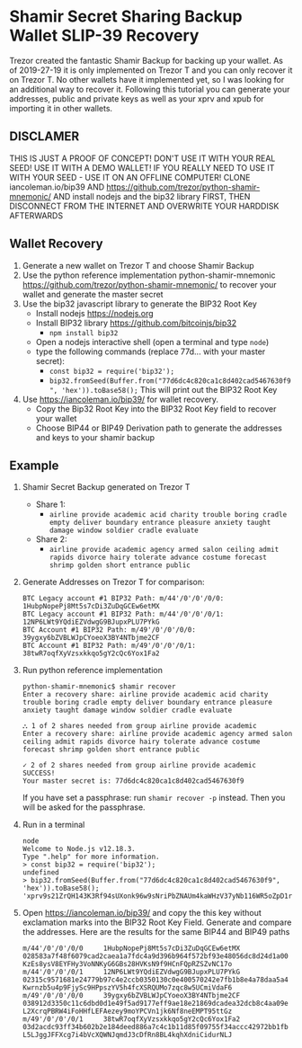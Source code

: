 # Shamir Secret Sharing Backup Wallet SLIP-39 Recovery

Trezor created the fantastic Shamir Backup for backing up your wallet.
As of 2019-27-19 it is only implemented on Trezor T and you can only recover it on Trezor T. No other wallets have it implemented yet, so I was looking for an additional way to recover it.
Following this tutorial you can generate your addresses, public and private keys as well as your xprv and xpub for importing it in other wallets.

## DISCLAMER
THIS IS JUST A PROOF OF CONCEPT! DON'T USE IT WITH YOUR REAL SEED! 
USE IT WITH A DEMO WALLET!
IF YOU REALLY NEED TO USE IT WITH YOUR SEED - USE IT ON AN OFFLINE COMPUTER! CLONE iancoleman.io/bip39 AND https://github.com/trezor/python-shamir-mnemonic/ AND install nodejs and the bip32 library FIRST, THEN DISCONNECT FROM THE INTERNET AND OVERWRITE YOUR HARDDISK AFTERWARDS

## Wallet Recovery 
1. Generate a new wallet on Trezor T and choose Shamir Backup
2. Use the python reference implementation python-shamir-mnemonic https://github.com/trezor/python-shamir-mnemonic/ to recover your wallet and generate the master secret
3. Use the bip32 javascript library to generate the BIP32 Root Key
    * Install nodejs https://nodejs.org
    * Install BIP32 library https://github.com/bitcoinjs/bip32
        * `npm install bip32`
    * Open a nodejs interactive shell (open a terminal and type `node`)
    * type the following commands (replace 77d... with your master secret):
        * `const bip32 = require('bip32');`
        * `bip32.fromSeed(Buffer.from("77d6dc4c820ca1c8d402cad5467630f9", 'hex')).toBase58();`
        This will print out the BIP32 Root Key
4.  Use https://iancoleman.io/bip39/ for wallet recovery.
    * Copy the Bip32 Root Key into the BIP32 Root Key field to recover your wallet
    * Choose BIP44 or BIP49 Derivation path to generate the addresses and keys to your shamir backup

## Example
1. Shamir Secret Backup generated on Trezor T
    * Share 1: 
        * `airline provide academic acid charity trouble boring cradle empty deliver boundary entrance pleasure anxiety taught damage window soldier cradle evaluate`
    * Share 2:
        * `airline provide academic agency armed salon ceiling admit rapids divorce hairy tolerate advance costume forecast shrimp golden short entrance public`
2. Generate Addresses on Trezor T for comparison:
    ```
    BTC Legacy account #1 BIP32 Path: m/44'/0'/0'/0/0: 1HubpNopePj8Mt5s7cDi3ZuDqGCEw6etMX
    BTC Legacy account #1 BIP32 Path: m/44'/0'/0'/0/1: 12NP6LWt9YQdiEZVdwgG9BJupxPLU7PYkG
    BTC Account #1 BIP32 Path: m/49'/0'/0'/0/0: 39ygxy6bZVBLWJpCYoeoX3BY4NTbjme2CF
    BTC Account #1 BIP32 Path: m/49'/0'/0'/0/1: 38twR7oqfXyVzsxkkqo5gY2cQc6Yox1Fa2
    ```
3. Run python reference implementation
    ```
    python-shamir-mnemonic$ shamir recover
    Enter a recovery share: airline provide academic acid charity trouble boring cradle empty deliver boundary entrance pleasure anxiety taught damage window soldier cradle evaluate

    ⛬ 1 of 2 shares needed from group airline provide academic
    Enter a recovery share: airline provide academic agency armed salon ceiling admit rapids divorce hairy tolerate advance costume forecast shrimp golden short entrance public

    ✓ 2 of 2 shares needed from group airline provide academic
    SUCCESS!
    Your master secret is: 77d6dc4c820ca1c8d402cad5467630f9

    ```
    If you have set a passphrase: run `shamir recover -p` instead. Then you will be asked for the passphrase.
4. Run in a terminal
    ```
    node
    Welcome to Node.js v12.18.3.
    Type ".help" for more information.
    > const bip32 = require('bip32');
    undefined
    > bip32.fromSeed(Buffer.from("77d6dc4c820ca1c8d402cad5467630f9", 'hex')).toBase58();
    'xprv9s21ZrQH143K3Rf94sUXonk96w9sNriPbZNAUm4kaWHzV37yNb116WR5oZpD1rMTV8sdYgGFr1WV3atCVHAVeHkCVEh2FQ2zxkHJJ7ixCYE'
    ```

5. Open https://iancoleman.io/bip39/ and copy the this key without exclamation marks into the BIP32 Root Key Field. Generate and compare the addresses. Here are the results for the same BIP44 and BIP49 paths
    ```
    m/44'/0'/0'/0/0 	1HubpNopePj8Mt5s7cDi3ZuDqGCEw6etMX 	028583a7f48f6079cad2caea1a7fdc4a9d396b964f572bf93e48056dc8d24d1a00 	KzEs8ysV8EYFHy3VoNNKyG6GBs28HVKsN9f9HCnFQpRZSZvNC17o
    m/44'/0'/0'/0/1 	12NP6LWt9YQdiEZVdwgG9BJupxPLU7PYkG 	02315c9571681e24779b97c4e2ccb0350130c0e400570242e7fb1b8e4a78daa5a4 	Kwrnzb5u4p9FjySc9HPpszYV5h4fcXSRQUMo7zqc8w5UCmiVdaF6
    m/49'/0'/0'/0/0 	39ygxy6bZVBLWJpCYoeoX3BY4NTbjme2CF 	038912d3350c11c6dbd0d1e49f5ad9177eff9ae18e21869dcadea32dcb8c4aa09e 	L2XcrqPBRW4iFoHHfLEFAezey9moYPCVn1jk6Nf8neEMPT95ttGz
    m/49'/0'/0'/0/1 	38twR7oqfXyVzsxkkqo5gY2cQc6Yox1Fa2 	03d2acdc93ff34b602b2e184deed886a7c4c1b11d85f09755f34accc42972bb1fb 	L5LJggJFFXcg7i4bVcXQWNJqmdJ3cDfRn8BL4kqhXdniCidurNLJ
    ```

